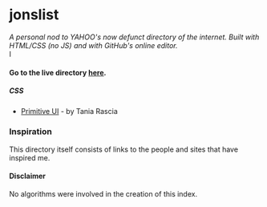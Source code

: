# jonslist

_A personal nod to YAHOO's now defunct directory of the internet. Built with HTML/CSS (no JS) and with GitHub's online editor._  
I 
#### Go to the live directory [here](https://jong9000.github.io/jonslist/).

##### CSS 
- [Primitive UI](https://github.com/taniarascia/primitive) - by Tania Rascia

### Inspiration
This directory itself consists of links to the people and sites that have inspired me. 

#### Disclaimer
No algorithms were involved in the creation of this index.  
